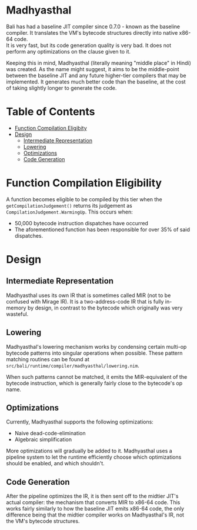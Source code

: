 # Madhyasthal
Bali has had a baseline JIT compiler since 0.7.0 - known as the baseline compiler. It translates the VM's bytecode structures directly into native x86-64 code. \
It is very fast, but its code generation quality is very bad. It does not perform any optimizations on the clause given to it.

Keeping this in mind, Madhyasthal (literally meaning "middle place" in Hindi) was created. As the name might suggest, it aims to be the middle-point between the baseline JIT and any future higher-tier compilers that may be implemented. It generates much better code than the baseline, at the cost of taking slightly longer to generate the code.

# Table of Contents
* [Function Compilation Eligibity](#function-compilation-eligibility)
* [Design](#design)
  - [Intermediate Representation](#intermediate-representation)
  - [Lowering](#lowering)
  - [Optimizations](#optimizations)
  - [Code Generation](#code-generation)

# Function Compilation Eligibility
A function becomes eligible to be compiled by this tier when the `getCompilationJudgement()` returns its judgement as `CompilationJudgement.WarmingUp`. This occurs when:

- 50,000 bytecode instruction dispatches have occurred
- The aforementioned function has been responsible for over 35% of said dispatches.

# Design
## Intermediate Representation
Madhyasthal uses its own IR that is sometimes called MIR (not to be confused with Mirage IR).
It is a two-address-code IR that is fully in-memory by design, in contrast to the bytecode which originally was very wasteful.

## Lowering
Madhyasthal's lowering mechanism works by condensing certain multi-op bytecode patterns into singular operations when possible.
These pattern matching routines can be found at `src/bali/runtime/compiler/madhyasthal/lowering.nim`.

When such patterns cannot be matched, it emits the MIR-equivalent of the bytecode instruction, which is generally fairly close to the bytecode's op name.

## Optimizations
Currently, Madhyasthal supports the following optimizations:

- Naive dead-code-elimination
- Algebraic simplification

More optimizations will gradually be added to it.
Madhyasthal uses a pipeline system to let the runtime efficiently choose which optimizations should be enabled, and which shouldn't.

## Code Generation
After the pipeline optimizes the IR, it is then sent off to the midtier JIT's actual compiler: the mechanism that converts MIR to x86-64 code.
This works fairly similarly to how the baseline JIT emits x86-64 code, the only difference being that the midtier compiler works on Madhyasthal's IR, not the VM's bytecode structures.
